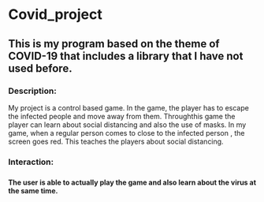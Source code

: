 # Covid_project
 <h2>This is my program based on the theme of COVID-19 that includes a library that I have not used before.</h2>


<h3>Description:</h3>

My project is a control based game. In the game, the player has to escape the infected people and move away from them. Throughthis game the player can learn about social distancing and also the use of masks. In my game, when a regular person comes to close to the infected person , the screen goes red. This teaches the players about social distancing. 


<h3>Interaction:<h3>

<h4>The user is able to actually play the game and also learn about the virus at the same time.</h4>

